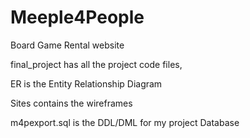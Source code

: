 # Meeple4People
Board Game Rental website

final_project has all the project code files,

ER is the Entity Relationship Diagram

Sites contains the wireframes

m4pexport.sql is the DDL/DML for my project Database
